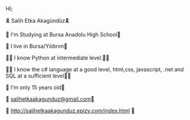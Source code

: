 HI;




🎗️ Salih Etka Akagündüz🎗️

🏫 I'm Studying at Bursa Anadolu High School🏫

🚩 I live in Bursa/Yıldırım🚩

👨‍💻 I know Python at intermediate level.👨‍💻 

👨‍🏫 I know the c# language at a good level, html,css, javascript, .net and SQL at a sufficient level👨‍🏫

🧬 I'm only 15 years old🧬

📧 salihetkaakagunduz@gmail.com📧

🔗 http://salihetkaakagunduz.epizy.com/index.html 🔗
